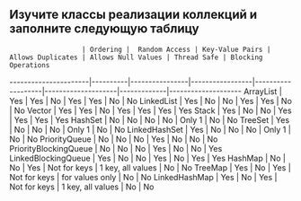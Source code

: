 Изучите классы реализации коллекций и заполните следующую таблицу
-----------------------------------------------------------------

                      | Ordering |  Random Access | Key-Value Pairs | Allows Duplicates | Allows Null Values | Thread Safe | Blocking Operations
----------------------|----------|----------------|-----------------|-------------------|--------------------|-------------|--------------------
ArrayList             | Yes      | Yes            | No              | Yes               | Yes                | No          | No
LinkedList            | Yes      | No             | No              | Yes               | Yes                | No          | No
Vector                | Yes      | Yes            | No              | Yes               | Yes                | Yes         | Yes
Stack                 | Yes      | No             | No              | Yes               | Yes                | Yes         | Yes
HashSet               | No       | No             | No              | No                | Only 1             | No          | No
TreeSet               | Yes      | No             | No              | No                | Only 1             | No          | No
LinkedHashSet         | Yes      | No             | No              | No                | Only 1             | No          | No
PriorityQueue         | No       | No             | No              | Yes               | No                 | No          | No
PriorityBlockingQueue | No       | No             | No              | Yes               | No                 | No          | Yes
LinkedBlockingQueue   | Yes      | No             | No              | Yes               | No                 | Yes         | Yes
HashMap               | No       | No             | Yes             | Not for keys      | 1 key, all values  | No          | No
TreeMap               | Yes      | No             | Yes             | Not for keys      | for values only    | No          | No
LinkedHashMap         | Yes      | No             | Yes             | Not for keys      | 1 key, all values  | No          | No
